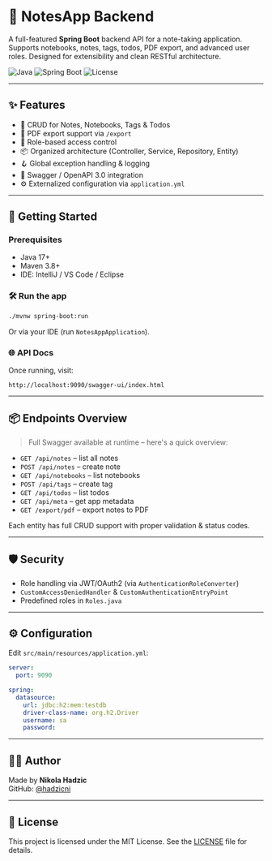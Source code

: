 # 📝 NotesApp Backend

A full-featured **Spring Boot** backend API for a note-taking application. Supports notebooks, notes, tags, todos, PDF export, and advanced user roles. Designed for extensibility and clean RESTful architecture.

![Java](https://img.shields.io/badge/Java-21-blue?logo=java)
![Spring Boot](https://img.shields.io/badge/Spring%20Boot-3.x-brightgreen?logo=springboot)
![License](https://img.shields.io/badge/license-Apache--2.0-blue)

---

## ✨ Features

- 🧾 CRUD for Notes, Notebooks, Tags & Todos
- 📄 PDF export support via `/export`
- 🔐 Role-based access control
- 📦 Organized architecture (Controller, Service, Repository, Entity)
- 🪝 Global exception handling & logging
- 🧰 Swagger / OpenAPI 3.0 integration
- ⚙️ Externalized configuration via `application.yml`

---

## 🚀 Getting Started

### Prerequisites

- Java 17+
- Maven 3.8+
- IDE: IntelliJ / VS Code / Eclipse

### 🛠️ Run the app

```bash
./mvnw spring-boot:run
```

Or via your IDE (run `NotesAppApplication`).

### 🌐 API Docs

Once running, visit:

```
http://localhost:9090/swagger-ui/index.html
```

---

## 📦 Endpoints Overview

> Full Swagger available at runtime – here's a quick overview:

- `GET /api/notes` – list all notes
- `POST /api/notes` – create note
- `GET /api/notebooks` – list notebooks
- `POST /api/tags` – create tag
- `GET /api/todos` – list todos
- `GET /api/meta` – get app metadata
- `GET /export/pdf` – export notes to PDF

Each entity has full CRUD support with proper validation & status codes.

---

## 🛡️ Security

- Role handling via JWT/OAuth2 (via `AuthenticationRoleConverter`)
- `CustomAccessDeniedHandler` & `CustomAuthenticationEntryPoint`
- Predefined roles in `Roles.java`

---

## ⚙️ Configuration

Edit `src/main/resources/application.yml`:

```yaml
server:
  port: 9090

spring:
  datasource:
    url: jdbc:h2:mem:testdb
    driver-class-name: org.h2.Driver
    username: sa
    password:
```

---

## 👨‍💻 Author

Made by **Nikola Hadzic**  
GitHub: [@hadzicni](https://github.com/hadzicni)

---

## 📄 License

This project is licensed under the MIT License. See the [LICENSE](./LICENSE) file for details.
